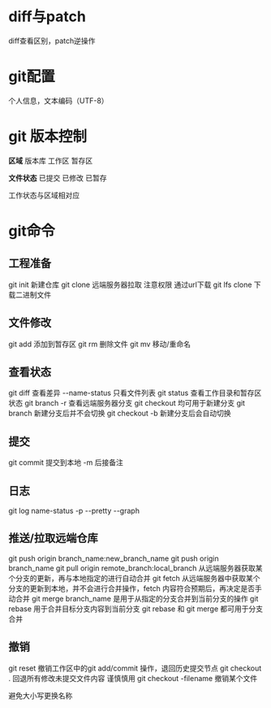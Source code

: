 # diff与patch
diff查看区别，patch逆操作
# git配置
个人信息，文本编码（UTF-8）
# git 版本控制
**区域**
版本库
工作区
暂存区

**文件状态**
已提交
已修改
已暂存

工作状态与区域相对应
# git命令
## 工程准备
git init 新建仓库
git clone 远端服务器拉取
	注意权限
	通过url下载
	git lfs clone 下载二进制文件
## 文件修改
git add 添加到暂存区
git rm 删除文件
git mv 移动/重命名
## 查看状态
git diff 查看差异
	--name-status 只看文件列表
git status 查看工作目录和暂存区状态
git branch 
	-r 查看远端服务器分支
git checkout 
	均可用于新建分支
	git branch 新建分支后并不会切换
	git checkout -b 新建分支后会自动切换
	
## 提交
git commit 提交到本地
	-m 后接备注
## 日志

git log 
	name-status
	-p
	--pretty
	--graph
## 推送/拉取远端仓库
git push origin branch_name:new_branch_name
git push origin branch_name
git pull origin remote_branch:local_branch
从远端服务器获取某个分支的更新，再与本地指定的进行自动合并
git fetch 
从远端服务器中获取某个分支的更新到本地，并不会进行合并操作，fetch 内容符合预期后，再决定是否手动合并
git merge branch_name 是用于从指定的分支合并到当前分支的操作
git rebase 用于合并目标分支内容到当前分支
git rebase 和 git merge 都可用于分支合并

## 撤销
git reset 撤销工作区中的git add/commit 操作，退回历史提交节点
git checkout . 回退所有修改未提交文件内容  谨慎慎用
git checkout -filename 撤销某个文件



避免大小写更换名称
